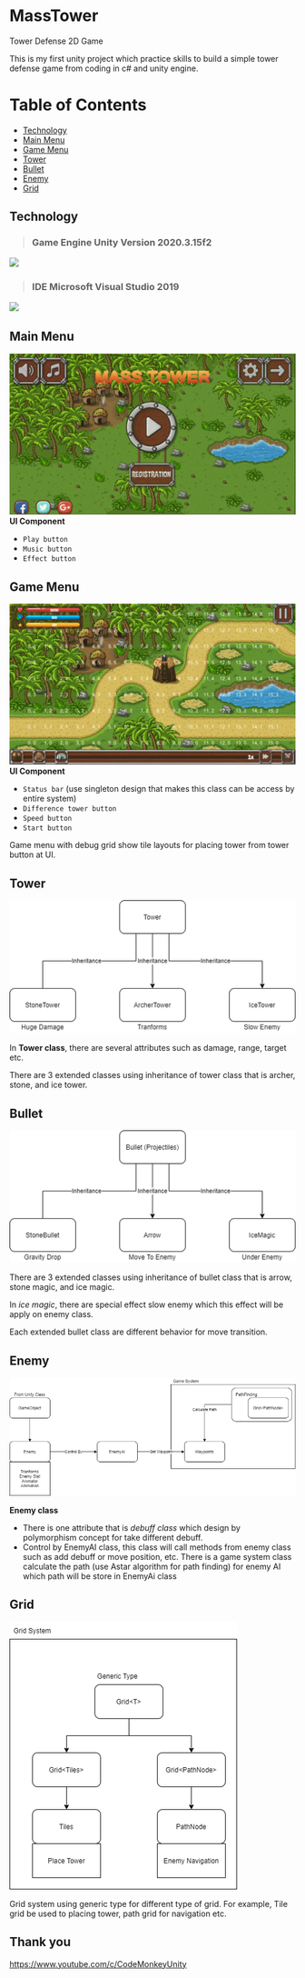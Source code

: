 # MassTower
Tower Defense 2D Game

This is my first unity project which practice skills to build a simple tower defense game from coding in c# and unity engine.

# **Table of Contents**
- [Technology](#technology)
- [Main Menu](#main)
- [Game Menu](#game)
- [Tower](#tower)
- [Bullet](#bullet)
- [Enemy](#enemy)
- [Grid](#grid)

## Technology <a name="technology"></a>
> ### Game Engine Unity Version 2020.3.15f2
![](https://upload.wikimedia.org/wikipedia/commons/1/19/Unity_Technologies_logo.svg)
> ### IDE Microsoft Visual Studio 2019
<img src="https://1000logos.net/wp-content/uploads/2020/08/Visual-Studio-Logo.png" width="240">


## Main Menu <a name="main"></a>
![](https://github.com/phantichchai/MassTower/blob/main/Image/main.jpg)
**UI Component**
  - `Play button`
  - `Music button`
  - `Effect button` 

## Game Menu <a name="game"></a>
![](https://github.com/phantichchai/MassTower/blob/main/Image/game.jpg)
**UI Component**
  - `Status bar` (use singleton design that makes this class can be access by entire system)
  - `Difference tower button`
  - `Speed button`
  - `Start button`

Game menu with debug grid show tile layouts for placing tower from tower button at UI. 

## Tower <a name="tower"></a>
![](https://github.com/phantichchai/MassTower/blob/main/Image/TowerClass.png)

In **Tower class**, there are several attributes such as damage, range, target etc.

There are 3 extended classes using inheritance of tower class that is archer, stone, and ice tower. 

## Bullet <a name="bullet"></a>
![](https://github.com/phantichchai/MassTower/blob/main/Image/bulletClass.png)

There are 3 extended classes using inheritance of bullet class that is arrow, stone magic, and ice magic.

In *ice magic*, there are special effect slow enemy which this effect will be apply on enemy class.

Each extended bullet class are different behavior for move transition.

## Enemy <a name="enemy"></a>
![](https://github.com/phantichchai/MassTower/blob/main/Image/enemyClass.png)

**Enemy class** 
  - There is one attribute that is *debuff class* which design by polymorphism concept for take different debuff.
  - Control by EnemyAI class, this class will call methods from enemy class such as add debuff or move position, etc. There is a game system class calculate the path (use Astar algorithm for path finding) for enemy AI which path will be store in EnemyAi class 
  
## Grid <a name="grid"></a>
![](https://github.com/phantichchai/MassTower/blob/main/Image/Grid.png)

Grid system using generic type for different type of grid. For example, Tile grid be used to placing tower, path grid for navigation etc.

## Thank you
https://www.youtube.com/c/CodeMonkeyUnity
